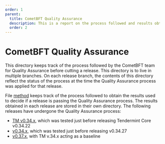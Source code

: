 ```yaml
---
order: 1
parent:
  title: CometBFT Quality Assurance
  description: This is a report on the process followed and results obtained when running v0.34.x on testnets
  order: 2
---
```


# CometBFT Quality Assurance

This directory keeps track of the process followed by the CometBFT team
for Quality Assurance before cutting a release.
This directory is to live in multiple branches. On each release branch,
the contents of this directory reflect the status of the process
at the time the Quality Assurance process was applied for that release.

File [method](./method.md) keeps track of the process followed to obtain the results
used to decide if a release is passing the Quality Assurance process.
The results obtained in each release are stored in their own directory.
The following releases have undergone the Quality Assurance process:

* [TM v0.34.x](./v034/TMCore.md), which was tested just before releasing Tendermint Core v0.34.22
* [v0.34.x](./v034/CometBFT.md), which was tested just before releasing v0.34.27
* [v0.37.x](./v037/), with TM v.34.x acting as a baseline
